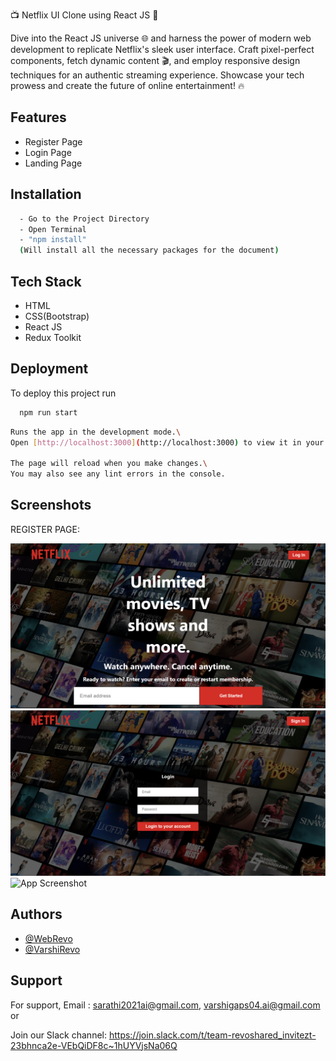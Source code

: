 📺 Netflix UI Clone using React JS 🚀

Dive into the React JS universe 🌐 and harness the power of modern web development to replicate Netflix's sleek user interface. Craft pixel-perfect components, fetch dynamic content 🎬, and employ responsive design techniques for an authentic streaming experience. Showcase your tech prowess and create the future of online entertainment! 🔥
## Features

- Register Page
- Login Page
- Landing Page

## Installation


```bash
  - Go to the Project Directory
  - Open Terminal
  - "npm install"
  (Will install all the necessary packages for the document)
```
## Tech Stack

- HTML
- CSS(Bootstrap)
- React JS
- Redux Toolkit


## Deployment

To deploy this project run

```bash
  npm run start
```

```bash
Runs the app in the development mode.\
Open [http://localhost:3000](http://localhost:3000) to view it in your browser.

The page will reload when you make changes.\
You may also see any lint errors in the console.
```


## Screenshots
REGISTER PAGE:

![App Screenshot](/REGISTER%20PAGE.png)
![App Screenshot](/LOGIN%20PAGE.png)
![App Screenshot](/MAIN%20PAGE.png)

## Authors

- [@WebRevo](https://github.com/WebRevo)
- [@VarshiRevo](https://github.com/VarshiRevo)


## Support

For support,
Email :
sarathi2021ai@gmail.com,
varshigaps04.ai@gmail.com or 

Join our Slack channel:
https://join.slack.com/t/team-revoshared_invitezt-23bhnca2e-VEbQiDF8c~1hUYVjsNa06Q



